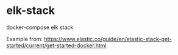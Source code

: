 # elk-stack
docker-compose elk stack

Example from: https://www.elastic.co/guide/en/elastic-stack-get-started/current/get-started-docker.html
